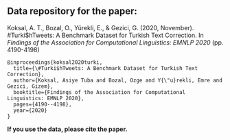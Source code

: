 ## Data repository for the paper:

Koksal, A. T., Bozal, O., Yürekli, E., & Gezici, G. (2020, November). #Turki$hTweets: A Benchmark Dataset for Turkish Text Correction. In _Findings of the Association for Computational Linguistics: EMNLP 2020_ (pp. 4190-4198)


```
@inproceedings{koksal2020turki,
  title={\#Turki$hTweets: A Benchmark Dataset for Turkish Text Correction},
  author={Koksal, Asiye Tuba and Bozal, Ozge and Y{\"u}rekli, Emre and Gezici, Gizem},
  booktitle={Findings of the Association for Computational Linguistics: EMNLP 2020},
  pages={4190--4198},
  year={2020}
}
```

**If you use the data, please cite the paper.**
